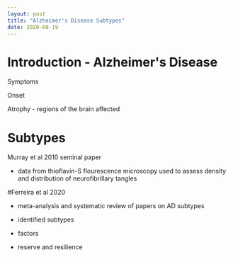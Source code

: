 ```yaml
---
layout: post
title: "Alzheimer's Disease Subtypes"
date: 2020-08-19
---
```


# Introduction - Alzheimer's Disease
Symptoms

Onset

Atrophy - regions of the brain affected



# Subtypes
Murray et al 2010 seminal paper
- data from thioflavin-S flourescence microscopy used to assess density and distribution of neurofibrillary tangles


#Ferreira et al 2020
- meta-analysis and systematic review of papers on AD subtypes

- identified subtypes
- factors
- reserve and resilience
